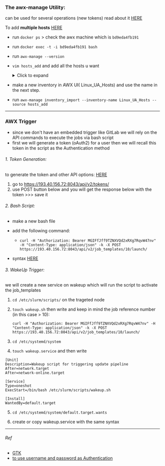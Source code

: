 ### The awx-manage Utility: 
can be used for several operations (new tokens) read about it [HERE](urlhttps://docs.ansible.com/ansible-tower/latest/html/administration/tower-manage.html#id1)

To add **multiple hosts** [HERE](https://www.unixarena.com/2018/12/awx-ansible-tower-inventory-bulk-hosts-import.html/#:~:text=Add%20Multiple%20hosts%20in%20AWX,ansible%20clients%20in%20few%20minutes)

* run `docker ps` > check the awx machine which is `bd9eda4fb191`
* run `docker exec -t -i bd9eda4fb191 bash`
* run `awx-manage --version`  
    
* `vim hosts_add` and add all the hosts u want 
      <details><summary>Click to expand</summary>
    #just add all the ip u want
    192.168.3.152
    192.168.3.153
    192.168.3.154
    192.168.3.155
    192.168.3.156
    192.168.3.157
    192.168.3.158
    192.168.3.159
     </details>

* make a new inventory in AWX UI( Linux_UA_Hosts) and use the name in the next step.
* run  `awx-manage inventory_import --inventory-name Linux_UA_Hosts --source hosts_add`


---
### AWX Trigger
* since we don't have an embedded trigger like GitLab we will rely on the API commands to execute the jobs via bash script
* first we will generate a token (oAuth2) for a user then we will recall this token in the script as the Authentication method 


###### 1. Token Generation:
to generate the token and other API options: [HERE](https://docs.ansible.com/ansible-tower/latest/html/towerapi/api_ref.html#/Authentication/Authentication_tokens_create_0) 

1. go to https://193.40.156.72:8043/api/v2/tokens/
2. use POST button below and you will get the response below with the token >>> save it 

###### 2. Bash Script: 
* make a new bash file 
* add the following command: 
   - `curl -H "Authorization: Bearer MGIFfJff9TZNXVQd2xRXg7RqvW47nv" -H "Content-Type: application/json" -k -X POST https://193.40.156.72:8043/api/v2/job_templates/10/launch/`

* syntax [HERE](https://docs.ansible.com/ansible-tower/latest/html/administration/oauth2_token_auth.html#ag-use-oauth-pat)

###### 3. WakeUp Trigger:

we will create a new service on wakeup which will run the script to activate the job_templates

1. `cd /etc/slurm/scripts/` on the trageted node

2. `touch wakeup.sh` then write and keep in mind the job reference number (in this case > 10):

    `curl -H "Authorization: Bearer MGIFfJff9TZNXVQd2xRXg7RqvW47nv" -H "Content-Type: application/json" -k -X POST https://193.40.156.72:8043/api/v2/job_templates/10/launch/`

    
3. `cd /etc/systemd/system`

4. `touch wakeup.service` and then write

```
[Unit]
Description=Wakeup script for triggering update pipeline
After=network.target
After=network-online.target

[Service]
Type=oneshot
ExecStart=/bin/bash /etc/slurm/scripts/wakeup.sh

[Install]
WantedBy=default.target
```
5. `cd /etc/systemd/system/default.target.wants`

6. create or copy wakeup.service with the same syntax

-----------------------------
###### Ref 

* [GTK](https://medium.com/@claudio.domingos/ansible-awx-from-scratch-to-rest-api-part-3-of-8-3adcf539031f)
* [to use username and password as Authentication](https://stackoverflow.com/questions/3044315/how-to-set-the-authorization-header-using-curl)
